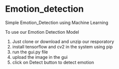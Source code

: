 # Emotion_detection
Simple Emotion_Detection using Machine Learning

To use our Emotion Detection Model
1. Just clone or download and unzip our resporatory
2. install tensorflow and cv2 in the system using pip
3. run the gui.py file
4. upload the image in the gui
5. click on Detect button to detect emotion
